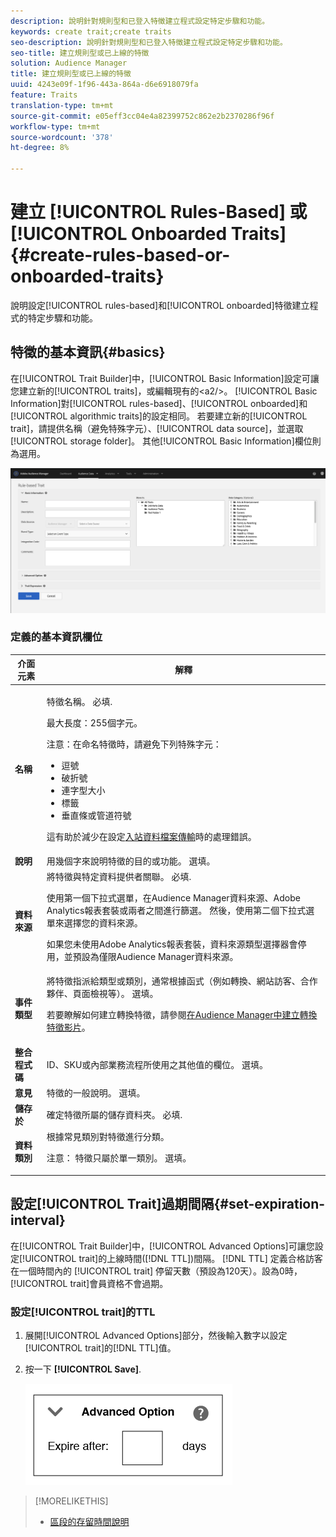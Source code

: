 ```yaml
---
description: 說明針對規則型和已登入特徵建立程式設定特定步驟和功能。
keywords: create trait;create traits
seo-description: 說明針對規則型和已登入特徵建立程式設定特定步驟和功能。
seo-title: 建立規則型或已上線的特徵
solution: Audience Manager
title: 建立規則型或已上線的特徵
uuid: 4243e09f-1f96-443a-864a-d6e6918079fa
feature: Traits
translation-type: tm+mt
source-git-commit: e05eff3cc04e4a82399752c862e2b2370286f96f
workflow-type: tm+mt
source-wordcount: '378'
ht-degree: 8%

---
```



# 建立 [!UICONTROL Rules-Based] 或 [!UICONTROL Onboarded Traits] {#create-rules-based-or-onboarded-traits}

說明設定[!UICONTROL rules-based]和[!UICONTROL onboarded]特徵建立程式的特定步驟和功能。

<!-- c_tb_rules_traits.xml -->

## 特徵的基本資訊{#basics}

在[!UICONTROL Trait Builder]中，[!UICONTROL Basic Information]設定可讓您建立新的[!UICONTROL traits]，或編輯現有的&lt;a2/>。 [!UICONTROL Basic Information]對[!UICONTROL rules-based]、[!UICONTROL onboarded]和[!UICONTROL algorithmic traits]的設定相同。 若要建立新的[!UICONTROL trait]，請提供名稱（避免特殊字元）、[!UICONTROL data source]，並選取[!UICONTROL storage folder]。 其他[!UICONTROL Basic Information]欄位則為選用。

<!-- c_tb_basics.xml -->

![create-trait](assets/create-trait.png)

### 定義的基本資訊欄位

<table id="table_42AEC7A5B22346C5BB996D2D36C56229"> 
 <thead> 
  <tr> 
   <th colname="col1" class="entry"> 介面元素 </th> 
   <th colname="col2" class="entry"> 解釋 </th> 
  </tr> 
 </thead>
 <tbody> 
  <tr> 
   <td colname="col1"> <b><span class="uicontrol"> 名稱</span></b> </td> 
   <td colname="col2"> <p>特徵名稱。 必填. </p> <p>最大長度：255個字元。 </p> <p> <p>注意：在命名特徵時，請避免下列特殊字元： 
      <ul id="ul_AB38A333F21A4AA9B5656CBA69BA65E3"> 
       <li id="li_0E5033B540BC41E799075845388E85A7">逗號 </li> 
       <li id="li_B1A6C3E3FB98473A91E4675EE09460F0">破折號 </li> 
       <li id="li_579302FE34B64FE0AE3C751012839229">連字型大小 </li> 
       <li id="li_44890F738CC64E449CC2545D701ECBC7">標籤 </li> 
       <li id="li_C203837501A94342923C99A7DAD1ED61">垂直條或管道符號 </li> 
      </ul> </p> </p> <p>這有助於減少在設定<a href="../../integration/sending-audience-data/batch-data-transfer-explained/inbound-file-contents.md">入站資料檔案傳輸</a>時的處理錯誤。 </p> </td> 
  </tr> 
  <tr> 
   <td colname="col1"> <b><span class="uicontrol"> 說明</span></b> </td> 
   <td colname="col2"> 用幾個字來說明特徵的目的或功能。 選填。 </td> 
  </tr> 
  <tr> 
   <td colname="col1"> <b><span class="uicontrol"> 資料來源</span></b> </td> 
   <td colname="col2"> 將特徵與特定資料提供者關聯。 必填. <p>使用第一個下拉式選單，在Audience Manager資料來源、Adobe Analytics報表套裝或兩者之間進行篩選。 然後，使用第二個下拉式選單來選擇您的資料來源。</p><p> 如果您未使用Adobe Analytics報表套裝，資料來源類型選擇器會停用，並預設為僅限Audience Manager資料來源。</p>  </td> 
  </tr>
   <tr> 
   <td colname="col1"> <b><span class="uicontrol"> 事件類型</span></b> </td> 
   <td colname="col2"> 將特徵指派給類型或類別，通常根據函式（例如轉換、網站訪客、合作夥伴、頁面檢視等）。 選填。 <p> 若要瞭解如何建立轉換特徵，請參閱<a href="https://docs.adobe.com/content/help/en/audience-manager-learn/tutorials/build-and-manage-audiences/traits-and-segments/creating-conversion-traits.html">在Audience Manager中建立轉換特徵影片</a>。 </p></td> 
  </tr> 
  <tr> 
   <td colname="col1"> <b><span class="uicontrol"> 整合程式碼</span></b> </td> 
   <td colname="col2"> ID、SKU或內部業務流程所使用之其他值的欄位。 選填。 </td> 
  </tr> 
  <tr> 
   <td colname="col1"> <b><span class="uicontrol"> 意見</span></b> </td> 
   <td colname="col2"> 特徵的一般說明。 選填。 </td> 
  </tr> 
  <tr> 
   <td colname="col1"> <b><span class="uicontrol"> 儲存於</span></b> </td> 
   <td colname="col2"> 確定特徵所屬的儲存資料夾。 必填. </td> 
  </tr> 
  <tr> 
   <td colname="col1"> <b><span class="uicontrol"> 資料類別</span></b> </td> 
   <td colname="col2"> 根據常見類別對特徵進行分類。 <p>注意： 特徵只屬於單一類別。 選填。 </p> </td> 
  </tr> 
 </tbody> 
</table>

## 設定[!UICONTROL Trait]過期間隔{#set-expiration-interval}

在[!UICONTROL Trait Builder]中，[!UICONTROL Advanced Options]可讓您設定[!UICONTROL trait]的上線時間([!DNL TTL])間隔。 [!DNL TTL] 定義合格訪客在一個時間內的 [!UICONTROL trait] 停留天數（預設為120天）。設為0時，[!UICONTROL trait]會員資格不會過期。

<!-- t_tb_ttl.xml -->

### 設定[!UICONTROL trait]的TTL

1. 展開[!UICONTROL Advanced Options]部分，然後輸入數字以設定[!UICONTROL trait]的[!DNL TTL]值。
1. 按一下 **[!UICONTROL Save]**.

   ![](assets/TTL.png)

>[!MORELIKETHIS]
>
>* [區段的存留時間說明](../../features/traits/segment-ttl-explained.md)

